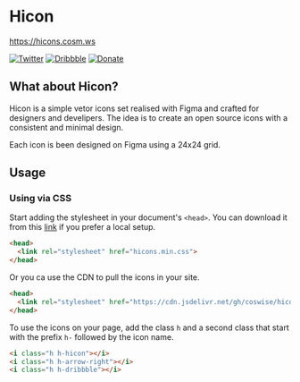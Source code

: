 # Hicon
https://hicons.cosm.ws

[![Twitter](https://img.shields.io/static/v1?label=twitter&message=follow&color=1E9BEB)](https://twitter.com/CosWiSe)
[![Dribbble](https://img.shields.io/static/v1?label=dribbble&message=visit&color=EA4C88)](https://dribbble.com/coswise)
[![Donate](https://img.shields.io/badge/donate-paypal-blue.svg?style=flat-square)](https://www.paypal.me/coswise/2.5)



## What about Hicon?
Hicon is a simple vetor icons set realised with Figma and crafted for designers and develipers.
The idea is to create an open source icons with a consistent and minimal design. 

Each icon is been designed on Figma using a 24x24 grid.

## Usage

### Using via CSS

Start adding the stylesheet in your document's `<head>`.
You can download it from this [link](https://github.com/coswise/hicons-css) if you prefer a local setup.

```html
<head>
  <link rel="stylesheet" href="hicons.min.css">
</head>
```

Or you ca use the CDN to pull the icons in your site.

```html
<head>
  <link rel="stylesheet" href="https://cdn.jsdelivr.net/gh/coswise/hicons-css@latest/web-fonts/hicons-v1.1.2.min.css">
</head>
```

To use the icons on your page, add the class `h` and a second class that start with the prefix `h-` followed by the icon name.

```html
<i class="h h-hicon"></i>
<i class="h h-arrow-right"></i>
<i class="h h-dribbble"></i>
```


